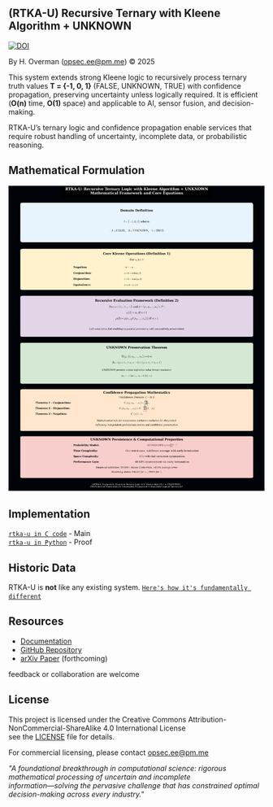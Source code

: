 ## (RTKA-U) Recursive Ternary with Kleene Algorithm + UNKNOWN 

[![DOI](https://zenodo.org/badge/DOI/10.5281/zenodo.17148691.svg)](https://doi.org/10.5281/zenodo.17148691)

By H. Overman ([opsec.ee@pm.me](mailto:opsec.ee@pm.me)) © 2025

This system extends strong Kleene logic to recursively process ternary truth values **T = {-1, 0, 1}** (FALSE, UNKNOWN, TRUE) with confidence propagation, preserving uncertainty unless logically required. It is efficient (**O(n)** time, **O(1)** space) and applicable to AI, sensor fusion, and decision-making.

RTKA-U’s ternary logic and confidence propagation enable services that require robust handling of uncertainty, incomplete data, or probabilistic reasoning.

<h2>Mathematical Formulation</h2>
<div align="center">
  <img src="https://github.com/opsec-ee/rtka-u/blob/main/images/rtka_u-v4.png" alt="RTKA-U Mathematical Formulations" />
</div>

## Implementation

[`rtka-u in C code`](code/c/rtka_u_core.c) - Main \
[`rtka-u in Python`](code/py) - Proof


## Historic Data

RTKA-U is **not** like any existing system. [`Here's how it's fundamentally different`](doc/papers/rtka-u_markdown.md)

## Resources

- [Documentation](doc/rtka-u.pdf)
- [GitHub Repository](https://github.com/opsec-ee/rtka-u)
- [arXiv Paper](https://arxiv.org/abs/XXXX.XXXXX) (forthcoming)

feedback or collaboration are welcome

## License

This project is licensed under the Creative Commons Attribution-NonCommercial-ShareAlike 4.0 International License \
see the [LICENSE](LICENSE) file for details.

For commercial licensing, please contact opsec.ee@pm.me

_"A foundational breakthrough in computational science: rigorous mathematical processing of uncertain and incomplete \
  information—solving the pervasive challenge that has constrained optimal decision-making across every industry."_
